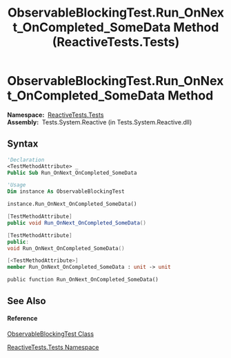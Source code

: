 ﻿---
title: ObservableBlockingTest.Run_OnNext_OnCompleted_SomeData Method  (ReactiveTests.Tests)
TOCTitle: Run_OnNext_OnCompleted_SomeData Method
ms:assetid: M:ReactiveTests.Tests.ObservableBlockingTest.Run_OnNext_OnCompleted_SomeData
ms:mtpsurl: https://msdn.microsoft.com/en-us/library/reactivetests.tests.observableblockingtest.run_onnext_oncompleted_somedata(v=VS.103)
ms:contentKeyID: 36619550
ms.date: 06/28/2011
mtps_version: v=VS.103
f1_keywords:
- ReactiveTests.Tests.ObservableBlockingTest.Run_OnNext_OnCompleted_SomeData
dev_langs:
- CSharp
- JScript
- VB
- FSharp
- c++
---

# ObservableBlockingTest.Run\_OnNext\_OnCompleted\_SomeData Method

**Namespace:**  [ReactiveTests.Tests](hh289046\(v=vs.103\).md)  
**Assembly:**  Tests.System.Reactive (in Tests.System.Reactive.dll)

## Syntax

``` vb
'Declaration
<TestMethodAttribute> _
Public Sub Run_OnNext_OnCompleted_SomeData
```

``` vb
'Usage
Dim instance As ObservableBlockingTest

instance.Run_OnNext_OnCompleted_SomeData()
```

``` csharp
[TestMethodAttribute]
public void Run_OnNext_OnCompleted_SomeData()
```

``` c++
[TestMethodAttribute]
public:
void Run_OnNext_OnCompleted_SomeData()
```

``` fsharp
[<TestMethodAttribute>]
member Run_OnNext_OnCompleted_SomeData : unit -> unit 
```

``` jscript
public function Run_OnNext_OnCompleted_SomeData()
```

## See Also

#### Reference

[ObservableBlockingTest Class](hh315164\(v=vs.103\).md)

[ReactiveTests.Tests Namespace](hh289046\(v=vs.103\).md)

